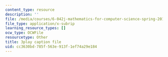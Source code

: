 ```yaml
---
content_type: resource
description: ''
file: /media/courses/6-042j-mathematics-for-computer-science-spring-2015/cc3630bd785f563e913f1ef74a29e184_0w9luYcxHrw.vtt
file_type: application/x-subrip
learning_resource_types: []
ocw_type: OCWFile
resourcetype: Other
title: 3play caption file
uid: cc3630bd-785f-563e-913f-1ef74a29e184
---
```

